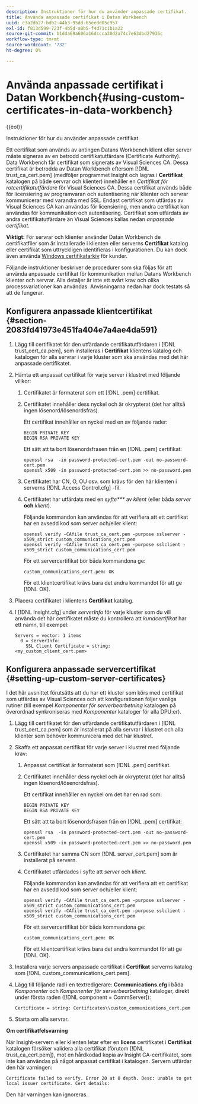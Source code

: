 ```yaml
---
description: Instruktioner för hur du använder anpassade certifikat.
title: Använda anpassade certifikat i Datan Workbench
uuid: c3a2db27-bdb2-44b3-95dd-65eedd05c957
exl-id: f813d599-723f-4b5d-a0b5-f4d71c1b1a22
source-git-commit: b1dda69a606a16dccca30d2a74c7e63dbd27936c
workflow-type: tm+mt
source-wordcount: '732'
ht-degree: 0%

---
```


# Använda anpassade certifikat i Datan Workbench{#using-custom-certificates-in-data-workbench}

{{eol}}

Instruktioner för hur du använder anpassade certifikat.

Ett certifikat som används av antingen Datans Workbench klient eller server måste signeras av en betrodd certifikatutfärdare (Certificate Authority). Data Workbench får certifikat som signerats av Visual Sciences CA. Dessa certifikat är betrodda av Datan Workbench eftersom [!DNL trust_ca_cert.pem] (medföljer programmet Insight och lagras i **Certifikat** katalogen på både servrar och klienter) innehåller en *Certifikat för rotcertifikatutfärdare* för Visual Sciences CA. Dessa certifikat används både för licensiering av programvaran och autentisering när klienter och servrar kommunicerar med varandra med SSL. Endast certifikat som utfärdas av Visual Sciences CA kan användas för licensiering, men andra certifikat kan användas för kommunikation och autentisering. Certifikat som utfärdats av andra certifikatutfärdare än Visual Sciences kallas nedan *anpassade certifikat.*

**Viktigt:** För servrar och klienter använder Datan Workbench de certifikatfiler som är installerade i klienten eller serverns **Certifikat** katalog eller certifikat som uttryckligen identifieras i konfigurationen. Du kan dock även använda [Windows certifikatarkiv](../../../../../home/c-inst-svr/c-install-ins-svr/t-install-proc-inst-svr-dpu/c-dnld-dgtl-cert/crypto-api.md#concept-4acb13b7de9340ea8cde8ad84b93358d) för kunder.

Följande instruktioner beskriver de procedurer som ska följas för att använda anpassade certifikat för kommunikation mellan Datans Workbench klienter och servrar. Alla detaljer är inte ett svårt krav och olika processvariationer kan användas. Anvisningarna nedan har dock testats så att de fungerar.

## Konfigurera anpassade klientcertifikat {#section-2083fd41973e451fa404e7a4ae4da591}

1. Lägg till certifikatet för den utfärdande certifikatutfärdaren i [!DNL trust_cert_ca.pem], som installeras i **Certifikat** klientens katalog och katalogen för alla servrar i varje kluster som ska användas med det här anpassade certifikatet.

1. Hämta ett anpassat certifikat för varje server i klustret med följande villkor:

   1. Certifikatet är formaterat som ett [!DNL .pem] certifikat.
   1. Certifikatet innehåller dess nyckel och är okrypterat (det har alltså ingen lösenord/lösenordsfras).

      Ett certifikat innehåller en nyckel med en av följande rader:

      ```
      BEGIN PRIVATE KEY 
      BEGIN RSA PRIVATE KEY
      ```

      Ett sätt att ta bort lösenordsfrasen från en [!DNL .pem] certifikat:

      ```
      openssl rsa  -in password-protected-cert.pem -out no-password-cert.pem 
      openssl x509 -in password-protected-cert.pem >> no-password.pem
      ```

   1. Certifikatet har CN, O, OU osv. som krävs för den här klienten i serverns [!DNL Access Control.cfg] -fil.
   1. Certifikatet har utfärdats med en *syfte&#42;&#42;&#42;* av *klient* (eller båda *server* **och** *klient*).

      Följande kommandon kan användas för att verifiera att ett certifikat har en avsedd kod som server och/eller klient:

      ```
      openssl verify -CAfile trust_ca_cert.pem -purpose sslserver -x509_strict custom_communications_cert.pem 
      openssl verify -CAfile trust_ca_cert.pem -purpose sslclient -x509_strict custom_communications_cert.pem
      ```

      För ett servercertifikat bör båda kommandona ge:

      ```
      custom_communications_cert.pem: OK
      ```

      För ett klientcertifikat krävs bara det andra kommandot för att ge [!DNL OK].

1. Placera certifikatet i klientens **Certifikat** katalog.
1. I [!DNL Insight.cfg] under *serverInfo* för varje kluster som du vill använda det här certifikatet måste du kontrollera att *kundcertifikat* har ett namn, till exempel:

   ```
   Servers = vector: 1 items 
     0 = serverInfo: 
       SSL Client Certificate = string:
   <my_custom_client_cert.pem>
   ```

## Konfigurera anpassade servercertifikat {#setting-up-custom-server-certificates}

I det här avsnittet förutsätts att du har ett kluster som körs med certifikat som utfärdas av Visual Sciences och att konfigurationen följer vanliga rutiner (till exempel *Komponenter för serverbearbetning* katalogen på överordnad synkroniseras med *Komponenter* kataloger för alla DPU:er).

1. Lägg till certifikatet för den utfärdande certifikatutfärdaren i [!DNL trust_cert_ca.pem] som är installerat på alla servrar i klustret och alla klienter som behöver kommunicera med det här klustret.
1. Skaffa ett anpassat certifikat för varje server i klustret med följande krav:

   1. Anpassat certifikat är formaterat som [!DNL .pem] certifikat.
   1. Certifikatet innehåller dess nyckel och är okrypterat (det har alltså ingen lösenord/lösenordsfras).

      Ett certifikat innehåller en nyckel om det har en rad som:

      ```
      BEGIN PRIVATE KEY 
      BEGIN RSA PRIVATE KEY
      ```

      Ett sätt att ta bort lösenordsfrasen från en [!DNL .pem] certifikat:

      ```
      openssl rsa  -in password-protected-cert.pem -out no-password-cert.pem 
      openssl x509 -in password-protected-cert.pem >> no-password.pem
      ```

   1. Certifikatet har samma CN som [!DNL server_cert.pem] som är installerat på servern.
   1. Certifikatet utfärdades i syfte att *server* och *klient*.

      Följande kommandon kan användas för att verifiera att ett certifikat har en avsedd kod som server och/eller klient:

      ```
      openssl verify -CAfile trust_ca_cert.pem -purpose sslserver -x509_strict custom_communications_cert.pem 
      openssl verify -CAfile trust_ca_cert.pem -purpose sslclient -x509_strict custom_communications_cert.pem
      ```

      För ett servercertifikat bör båda kommandona ge:

      ```
      custom_communications_cert.pem: OK
      ```

      För ett klientcertifikat krävs bara det andra kommandot för att ge [!DNL OK].

1. Installera varje servers anpassade certifikat i **Certifikat** serverns katalog som [!DNL custom_communications_cert.pem].

1. Lägg till följande rad i en textredigerare: **Communications.cfg** i båda *Komponenter* och *Komponenter för serverbearbetning* kataloger, direkt under första raden ([!DNL component = CommServer]):

   ```
   Certificate = string: Certificates\\custom_communications_cert.pem
   ```

1. Starta om alla servrar.

**Om certifikatfelsvarning**

När Insight-servern eller klienten letar efter en **licens** certifikatet i **Certifikat** katalogen försöker validera alla certifikat (förutom [!DNL trust_ca_cert.pem]), mot en hårdkodad kopia av Insight CA-certifikatet, som inte kan användas på något anpassat certifikat i katalogen. Servern utfärdar den här varningen:

```
Certificate failed to verify. Error 20 at 0 depth. Desc: unable to get local issuer certificate. Cert details:
```

Den här varningen kan ignoreras.

